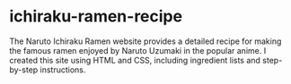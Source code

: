 # ichiraku-ramen-recipe
 The Naruto Ichiraku Ramen website provides a detailed recipe for making the famous ramen enjoyed by Naruto Uzumaki in the popular anime. I created this site using HTML and CSS, including ingredient lists and step-by-step instructions.

